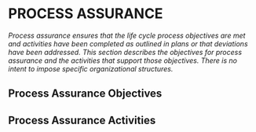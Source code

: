 # PROCESS ASSURANCE

*Process assurance ensures that the life cycle process objectives are met and activities have been completed as outlined in plans or that deviations have been addressed. This section describes the objectives for process assurance and the activities that support those objectives. There is no intent to impose specific organizational structures.*

## Process Assurance Objectives

## Process Assurance Activities

